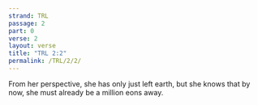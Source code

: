 ```yaml
---
strand: TRL
passage: 2
part: 0
verse: 2
layout: verse
title: "TRL 2:2"
permalink: /TRL/2/2/
---
```

From her perspective, she has only just left earth, but she knows that by now, she must already be a million eons away.

